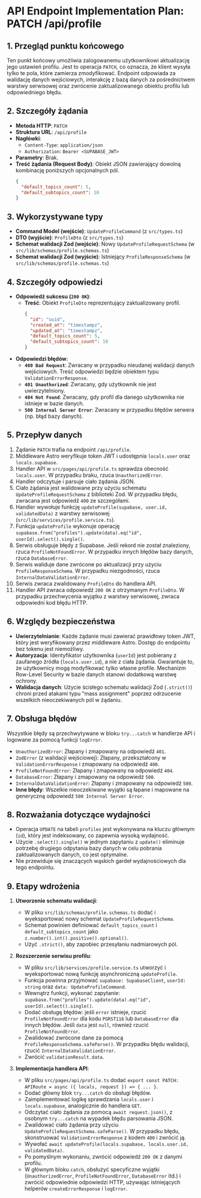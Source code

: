 # API Endpoint Implementation Plan: PATCH /api/profile

## 1. Przegląd punktu końcowego

Ten punkt końcowy umożliwia zalogowanemu użytkownikowi aktualizację jego ustawień profilu. Jest to operacja `PATCH`, co oznacza, że klient wysyła tylko te pola, które zamierza zmodyfikować. Endpoint odpowiada za walidację danych wejściowych, interakcję z bazą danych za pośrednictwem warstwy serwisowej oraz zwrócenie zaktualizowanego obiektu profilu lub odpowiedniego błędu.

## 2. Szczegóły żądania

- **Metoda HTTP**: `PATCH`
- **Struktura URL**: `/api/profile`
- **Nagłówki**:
  - `Content-Type`: `application/json`
  - `Authorization`: `Bearer <SUPABASE_JWT>`
- **Parametry**: Brak.
- **Treść żądania (Request Body)**: Obiekt JSON zawierający dowolną kombinację poniższych opcjonalnych pól.
  ```json
  {
    "default_topics_count": 5,
    "default_subtopics_count": 10
  }
  ```

## 3. Wykorzystywane typy

- **Command Model (wejście)**: `UpdateProfileCommand` (z `src/types.ts`)
- **DTO (wyjście)**: `ProfileDto` (z `src/types.ts`)
- **Schemat walidacji Zod (wejście)**: Nowy `UpdateProfileRequestSchema` (w `src/lib/schemas/profile.schemas.ts`)
- **Schemat walidacji Zod (wyjście)**: Istniejący `ProfileResponseSchema` (w `src/lib/schemas/profile.schemas.ts`)

## 4. Szczegóły odpowiedzi

- **Odpowiedź sukcesu (`200 OK`)**:
  - **Treść**: Obiekt `ProfileDto` reprezentujący zaktualizowany profil.
    ```json
    {
      "id": "uuid",
      "created_at": "timestampz",
      "updated_at": "timestampz",
      "default_topics_count": 5,
      "default_subtopics_count": 10
    }
    ```
- **Odpowiedzi błędów**:
  - **`400 Bad Request`**: Zwracany w przypadku nieudanej walidacji danych wejściowych. Treść odpowiedzi będzie obiektem typu `ValidationErrorResponse`.
  - **`401 Unauthorized`**: Zwracany, gdy użytkownik nie jest uwierzytelniony.
  - **`404 Not Found`**: Zwracany, gdy profil dla danego użytkownika nie istnieje w bazie danych.
  - **`500 Internal Server Error`**: Zwracany w przypadku błędów serwera (np. błąd bazy danych).

## 5. Przepływ danych

1. Żądanie `PATCH` trafia na endpoint `/api/profile`.
2. Middleware Astro weryfikuje token JWT i udostępnia `locals.user` oraz `locals.supabase`.
3. Handler API w `src/pages/api/profile.ts` sprawdza obecność `locals.user`. W przypadku braku, rzuca `UnauthorizedError`.
4. Handler odczytuje i parsuje ciało żądania JSON.
5. Ciało żądania jest walidowane przy użyciu schematu `UpdateProfileRequestSchema` z biblioteki Zod. W przypadku błędu, zwracana jest odpowiedź `400` ze szczegółami.
6. Handler wywołuje funkcję `updateProfile(supabase, user.id, validatedData)` z warstwy serwisowej (`src/lib/services/profile.service.ts`).
7. Funkcja `updateProfile` wykonuje operację `supabase.from("profiles").update(data).eq("id", userId).select().single()`.
8. Serwis obsługuje błędy z Supabase. Jeśli rekord nie został znaleziony, rzuca `ProfileNotFoundError`. W przypadku innych błędów bazy danych, rzuca `DatabaseError`.
9. Serwis waliduje dane zwrócone po aktualizacji przy użyciu `ProfileResponseSchema`. W przypadku niezgodności, rzuca `InternalDataValidationError`.
10. Serwis zwraca zwalidowany `ProfileDto` do handlera API.
11. Handler API zwraca odpowiedź `200 OK` z otrzymanym `ProfileDto`. W przypadku przechwycenia wyjątku z warstwy serwisowej, zwraca odpowiedni kod błędu HTTP.

## 6. Względy bezpieczeństwa

- **Uwierzytelnianie**: Każde żądanie musi zawierać prawidłowy token JWT, który jest weryfikowany przez middleware Astro. Dostęp do endpointu bez tokenu jest niemożliwy.
- **Autoryzacja**: Identyfikator użytkownika (`userId`) jest pobierany z zaufanego źródła (`locals.user.id`), a nie z ciała żądania. Gwarantuje to, że użytkownicy mogą modyfikować tylko własne profile. Mechanizm Row-Level Security w bazie danych stanowi dodatkową warstwę ochrony.
- **Walidacja danych**: Użycie ścisłego schematu walidacji Zod (`.strict()`) chroni przed atakami typu "mass assignment" poprzez odrzucenie wszelkich nieoczekiwanych pól w żądaniu.

## 7. Obsługa błędów

Wszystkie błędy są przechwytywane w bloku `try...catch` w handlerze API i logowane za pomocą funkcji `logError`.

- `UnauthorizedError`: Złapany i zmapowany na odpowiedź `401`.
- `ZodError` (z walidacji wejściowej): Złapany, przekształcony w `ValidationErrorResponse` i zmapowany na odpowiedź `400`.
- `ProfileNotFoundError`: Złapany i zmapowany na odpowiedź `404`.
- `DatabaseError`: Złapany i zmapowany na odpowiedź `500`.
- `InternalDataValidationError`: Złapany i zmapowany na odpowiedź `500`.
- **Inne błędy**: Wszelkie nieoczekiwane wyjątki są łapane i mapowane na generyczną odpowiedź `500 Internal Server Error`.

## 8. Rozważania dotyczące wydajności

- Operacja `UPDATE` na tabeli `profiles` jest wykonywana na kluczu głównym (`id`), który jest indeksowany, co zapewnia wysoką wydajność.
- Użycie `.select().single()` w jednym zapytaniu z `update()` eliminuje potrzebę drugiego odpytania bazy danych w celu pobrania zaktualizowanych danych, co jest optymalne.
- Nie przewiduje się znaczących wąskich gardeł wydajnościowych dla tego endpointu.

## 9. Etapy wdrożenia

1.  **Utworzenie schematu walidacji**:
    - W pliku `src/lib/schemas/profile.schemas.ts` dodać i wyeksportować nowy schemat `UpdateProfileRequestSchema`.
    - Schemat powinien definiować `default_topics_count` i `default_subtopics_count` jako `z.number().int().positive().optional()`.
    - Użyć `.strict()`, aby zapobiec przesyłaniu nadmiarowych pól.

2.  **Rozszerzenie serwisu profilu**:
    - W pliku `src/lib/services/profile.service.ts` utworzyć i wyeksportować nową funkcję asynchroniczną `updateProfile`.
    - Funkcja powinna przyjmować `supabase: SupabaseClient`, `userId: string` oraz `data: UpdateProfileCommand`.
    - Wewnątrz funkcji, wykonać zapytanie: `supabase.from("profiles").update(data).eq("id", userId).select().single()`.
    - Dodać obsługę błędów: jeśli `error` istnieje, rzucić `ProfileNotFoundError` dla kodu `PGRST116` lub `DatabaseError` dla innych błędów. Jeśli `data` jest `null`, również rzucić `ProfileNotFoundError`.
    - Zwalidować zwrócone dane za pomocą `ProfileResponseSchema.safeParse()`. W przypadku błędu walidacji, rzucić `InternalDataValidationError`.
    - Zwrócić `validationResult.data`.

3.  **Implementacja handlera API**:
    - W pliku `src/pages/api/profile.ts` dodać `export const PATCH: APIRoute = async ({ locals, request }) => { ... }`.
    - Dodać główny blok `try...catch` do obsługi błędów.
    - Zaimplementować logikę sprawdzania `locals.user` i `locals.supabase`, analogicznie do handlera `GET`.
    - Odczytać ciało żądania za pomocą `await request.json()`, z osobnym `try...catch` na wypadek błędu parsowania JSON.
    - Zwalidować ciało żądania przy użyciu `UpdateProfileRequestSchema.safeParse()`. W przypadku błędu, skonstruować `ValidationErrorResponse` z kodem `400` i zwrócić ją.
    - Wywołać `await updateProfile(locals.supabase, locals.user.id, validatedData)`.
    - Po pomyślnym wykonaniu, zwrócić odpowiedź `200 OK` z danymi profilu.
    - W głównym bloku `catch`, obsłużyć specyficzne wyjątki (`UnauthorizedError`, `ProfileNotFoundError`, `DatabaseError` itd.) i zwrócić odpowiednie odpowiedzi HTTP, używając istniejących helperów `createErrorResponse` i `logError`.
